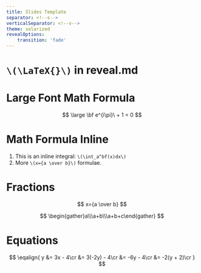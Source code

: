 ```yaml
---
title: Slides Template
separator: <!--s-->
verticalSeparator: <!--v-->
theme: solarized
revealOptions:
    transition: 'fade'
---
```


# `\(\LaTeX{}\)` in reveal.md

<!--s-->

# Large Font Math Formula

$$
      \large  \bf e^{i\pi}\ + 1 = 0
$$

<!--s-->

# Math Formula Inline

1. This is an inline integral: `\(\int_a^bf(x)dx\)`
2. More `\(x={a \over b}\)` formulae.

<!--s-->

# Fractions

$$
      x={a \over b}
$$

<!--s-->

$$
      \begin{gather}a\\\a+b\\\a+b+c\end{gather}
$$

<!--s-->

# Equations

$$
      \eqalign{
      y &= 3x - 4\cr
      &= 3(-2y) - 4\cr
      &= -6y - 4\cr
      &= -2(y + 2)\cr
      }
$$
